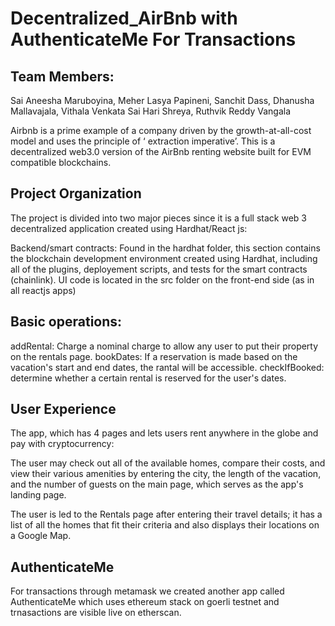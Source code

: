 

# Decentralized_AirBnb with AuthenticateMe For Transactions

## Team Members:

Sai Aneesha Maruboyina,
Meher Lasya Papineni,
Sanchit Dass,
Dhanusha Mallavajala,
Vithala Venkata Sai Hari Shreya,
Ruthvik Reddy Vangala

Airbnb is a prime example of a  company driven by the growth-at-all-cost model and uses the principle of ‘ extraction imperative’.
This is a decentralized web3.0 version of the AirBnb renting website built for EVM compatible blockchains.

## Project Organization
The project is divided into two major pieces since it is a full stack web 3 decentralized application created using Hardhat/React js:

Backend/smart contracts: Found in the hardhat folder, this section contains the blockchain development environment created using Hardhat, including all of the plugins, deployement scripts, and tests for the smart contracts (chainlink).
UI code is located in the src folder on the front-end side (as in all reactjs apps)


## Basic operations:
addRental: Charge a nominal charge to allow any user to put their property on the rentals page.
bookDates: If a reservation is made based on the vacation's start and end dates, the rantal will be accessible.
checkIfBooked: determine whether a certain rental is reserved for the user's dates.

## User Experience
The app, which has 4 pages and lets users rent anywhere in the globe and pay with cryptocurrency:

The user may check out all of the available homes, compare their costs, and view their various amenities by entering the city, the length of the vacation, and the number of guests on the main page, which serves as the app's landing page.

The user is led to the Rentals page after entering their travel details; it has a list of all the homes that fit their criteria and also displays their locations on a Google Map.

## AuthenticateMe

For transactions through metamask we created another app called AuthenticateMe which uses ethereum stack on goerli testnet and trnasactions are visible live on etherscan.
